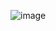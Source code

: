 ![image](https://user-images.githubusercontent.com/37501487/205521332-224b1ac5-d4e8-4072-8688-7ccf00e0d786.png)
